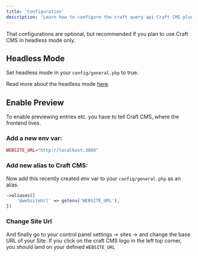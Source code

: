 ```yaml
---
title: 'Configuration'
description: 'Learn how to configure the craft query api Craft CMS plugin.'
---
```


That configurations are optional, but recommended if you plan to use Craft CMS in headless mode only.

## Headless Mode
Set headless mode in your `config/general.php` to true.

Read more about the headless mode [here](https://craftcms.com/docs/getting-started-tutorial/more/graphql.html#optional-enable-headless-mode).

## Enable Preview
To enable previewing entries etc. you have to tell Craft CMS, where the frontend lives.

### Add a new env var:

```php [.env]
WEBSITE_URL="http://localhost:3000"
```

### Add new alias to Craft CMS:

Now add this recently created env var to your `config/general.php` as an alias.

```php [config/general.php]
->aliases([
    '@websiteUrl' => getenv('WEBSITE_URL'),
])
```

### Change Site Url

And finally go to your control panel settings -> sites -> and change the base URL of your Site. If you click on the craft CMS logo in the left top corner, you should land on your defined `WEBSITE_URL`